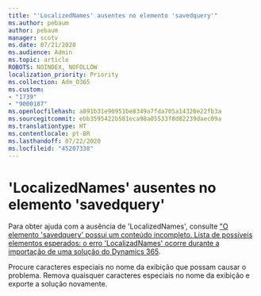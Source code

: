 ```yaml
---
title: "'LocalizedNames' ausentes no elemento 'savedquery'"
ms.author: pebaum
author: pebaum
manager: scotv
ms.date: 07/21/2020
ms.audience: Admin
ms.topic: article
ROBOTS: NOINDEX, NOFOLLOW
localization_priority: Priority
ms.collection: Adm_O365
ms.custom:
- "1739"
- "9000187"
ms.openlocfilehash: a891b31e90951be8349a7fda705a14320e22fb3a
ms.sourcegitcommit: ebb3595422b581eca98a05533f8d82239daec09a
ms.translationtype: HT
ms.contentlocale: pt-BR
ms.lasthandoff: 07/22/2020
ms.locfileid: "45207338"
---
```

# <a name="missing-localizednames-in-element-savedquery"></a>'LocalizedNames' ausentes no elemento 'savedquery'

Para obter ajuda com a ausência de 'LocalizedNames', consulte ["O elemento 'savedquery' possui um conteúdo incompleto. Lista de possíveis elementos esperados: o erro 'LocalizadNames' ocorre durante a importação de uma solução do Dynamics 365](https://support.microsoft.com/help/4463330/the-element-savedquery-has-incomplete-content-list-of-possible-element).

Procure caracteres especiais no nome da exibição que possam causar o problema. Remova quaisquer caracteres especiais no nome da exibição e exporte a solução novamente.